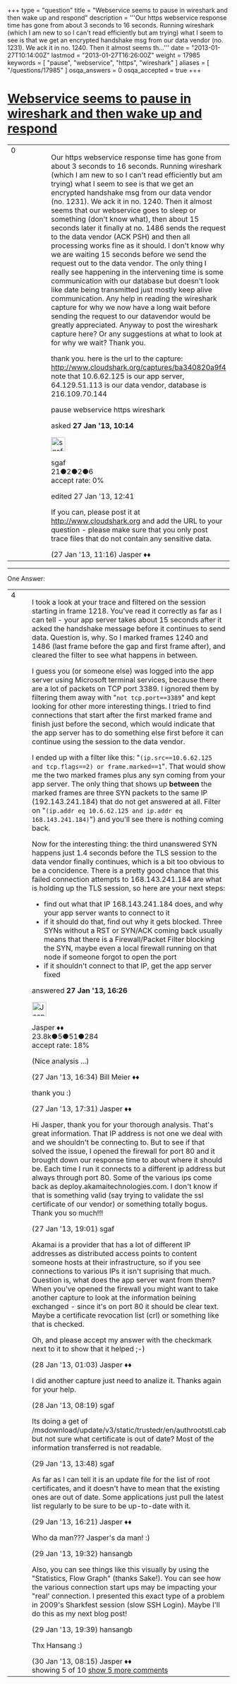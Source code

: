 +++
type = "question"
title = "Webservice seems to pause in wireshark and then wake up and respond"
description = '''Our https webservice response time has gone from about 3 seconds to 16 seconds. Running wireshark (which I am new to so I can&#x27;t read efficiently but am trying) what I seem to see is that we get an encrypted handshake msg from our data vendor (no. 1231). We ack it in no. 1240. Then it almost seems th...'''
date = "2013-01-27T10:14:00Z"
lastmod = "2013-01-27T16:26:00Z"
weight = 17985
keywords = [ "pause", "webservice", "https", "wireshark" ]
aliases = [ "/questions/17985" ]
osqa_answers = 0
osqa_accepted = true
+++

<div class="headNormal">

# [Webservice seems to pause in wireshark and then wake up and respond](/questions/17985/webservice-seems-to-pause-in-wireshark-and-then-wake-up-and-respond)

</div>

<div id="main-body">

<div id="askform">

<table id="question-table" style="width:100%;"><colgroup><col style="width: 50%" /><col style="width: 50%" /></colgroup><tbody><tr class="odd"><td style="width: 30px; vertical-align: top"><div class="vote-buttons"><div id="post-17985-score" class="post-score" title="current number of votes">0</div><div id="favorite-count" class="favorite-count"></div></div></td><td><div id="item-right"><div class="question-body"><p>Our https webservice response time has gone from about 3 seconds to 16 seconds. Running wireshark (which I am new to so I can't read efficiently but am trying) what I seem to see is that we get an encrypted handshake msg from our data vendor (no. 1231). We ack it in no. 1240. Then it almost seems that our webservice goes to sleep or something (don't know what), then about 15 seconds later it finally at no. 1486 sends the request to the data vendor (ACK PSH) and then all processing works fine as it should. I don't know why we are waiting 15 seconds before we send the request out to the data vendor. The only thing I really see happening in the intervening time is some communication with our database but doesn't look like date being transmitted just mostly keep alive communication. Any help in reading the wireshark capture for why we now have a long wait before sending the request to our datavendor would be greatly appreciated. Anyway to post the wireshark capture here? Or any suggestions at what to look at for why we wait? Thank you.</p><p>thank you. here is the url to the capture: <a href="http://www.cloudshark.org/captures/ba340820a9f4">http://www.cloudshark.org/captures/ba340820a9f4</a> note that 10.6.62.125 is our app server, 64.129.51.113 is our data vendor, database is 216.109.70.144</p></div><div id="question-tags" class="tags-container tags">pause webservice https wireshark</div><div id="question-controls" class="post-controls"></div><div class="post-update-info-container"><div class="post-update-info post-update-info-user"><p>asked <strong>27 Jan '13, 10:14</strong></p><img src="https://secure.gravatar.com/avatar/5a99095998f30a08ec58d7f6a5ece0f7?s=32&amp;d=identicon&amp;r=g" class="gravatar" width="32" height="32" alt="sgaf&#39;s gravatar image" /><p>sgaf<br />
<span class="score" title="21 reputation points">21</span><span title="2 badges"><span class="badge1">●</span><span class="badgecount">2</span></span><span title="2 badges"><span class="silver">●</span><span class="badgecount">2</span></span><span title="6 badges"><span class="bronze">●</span><span class="badgecount">6</span></span><br />
<span class="accept_rate" title="Rate of the user&#39;s accepted answers">accept rate:</span> <span title="sgaf has no accepted answers">0%</span></p></div><div class="post-update-info post-update-info-edited"><p>edited 27 Jan '13, 12:41</p></div></div><div id="comments-container-17985" class="comments-container"><span id="17986"></span><div id="comment-17986" class="comment"><div id="post-17986-score" class="comment-score"></div><div class="comment-text"><p>If you can, please post it at <a href="http://www.cloudshark.org">http://www.cloudshark.org</a> and add the URL to your question - please make sure that you only post trace files that do not contain any sensitive data.</p></div><div id="comment-17986-info" class="comment-info"><span class="comment-age">(27 Jan '13, 11:16)</span> Jasper ♦♦</div></div></div><div id="comment-tools-17985" class="comment-tools"></div><div class="clear"></div><div id="comment-17985-form-container" class="comment-form-container"></div><div class="clear"></div></div></td></tr></tbody></table>

------------------------------------------------------------------------

<div class="tabBar">

<span id="sort-top"></span>

<div class="headQuestions">

One Answer:

</div>

</div>

<span id="17990"></span>

<div id="answer-container-17990" class="answer accepted-answer">

<table style="width:100%;"><colgroup><col style="width: 50%" /><col style="width: 50%" /></colgroup><tbody><tr class="odd"><td style="width: 30px; vertical-align: top"><div class="vote-buttons"><div id="post-17990-score" class="post-score" title="current number of votes">4</div></div></td><td><div class="item-right"><div class="answer-body"><p>I took a look at your trace and filtered on the session starting in frame 1218. You've read it correctly as far as I can tell - your app server takes about 15 seconds after it acked the handshake message before it continues to send data. Question is, why. So I marked frames 1240 and 1486 (last frame before the gap and first frame after), and cleared the filter to see what happens in between.</p><p>I guess you (or someone else) was logged into the app server using Microsoft terminal services, because there are a lot of packets on TCP port 3389. I ignored them by filtering them away with "<code>not tcp.port==3389</code>" and kept looking for other more interesting things. I tried to find connections that start after the first marked frame and finish just before the second, which would indicate that the app server has to do something else first before it can continue using the session to the data vendor.</p><p>I ended up with a filter like this: "<code>(ip.src==10.6.62.125 and tcp.flags==2) or frame.marked==1</code>". That would show me the two marked frames plus any syn coming from your app server. The only thing that shows up <strong>between</strong> the marked frames are three SYN packets to the same IP (192.143.241.184) that do not get answered at all. Filter on "<code>(ip.addr eq 10.6.62.125 and ip.addr eq 168.143.241.184)</code>") and you'll see there is nothing coming back.</p><p>Now for the interesting thing: the third unanswered SYN happens just 1.4 seconds before the TLS session to the data vendor finally continues, which is a bit too obvious to be a concidence. There is a pretty good chance that this failed connection attempts to 168.143.241.184 are what is holding up the TLS session, so here are your next steps:</p><ul><li>find out what that IP 168.143.241.184 does, and why your app server wants to connect to it</li><li>if it should do that, find out why it gets blocked. Three SYNs without a RST or SYN/ACK coming back usually means that there is a Firewall/Packet Filter blocking the SYN, maybe even a local firewall running on that node if someone forgot to open the port</li><li>if it shouldn't connect to that IP, get the app server fixed</li></ul></div><div class="answer-controls post-controls"></div><div class="post-update-info-container"><div class="post-update-info post-update-info-user"><p>answered <strong>27 Jan '13, 16:26</strong></p><img src="https://secure.gravatar.com/avatar/c578ba2967741f25aebd6afef702f432?s=32&amp;d=identicon&amp;r=g" class="gravatar" width="32" height="32" alt="Jasper&#39;s gravatar image" /><p>Jasper ♦♦<br />
<span class="score" title="23806 reputation points"><span>23.8k</span></span><span title="5 badges"><span class="badge1">●</span><span class="badgecount">5</span></span><span title="51 badges"><span class="silver">●</span><span class="badgecount">51</span></span><span title="284 badges"><span class="bronze">●</span><span class="badgecount">284</span></span><br />
<span class="accept_rate" title="Rate of the user&#39;s accepted answers">accept rate:</span> <span title="Jasper has 263 accepted answers">18%</span></p></div></div><div id="comments-container-17990" class="comments-container"><span id="17991"></span><div id="comment-17991" class="comment"><div id="post-17991-score" class="comment-score"></div><div class="comment-text"><p>(Nice analysis ...)</p></div><div id="comment-17991-info" class="comment-info"><span class="comment-age">(27 Jan '13, 16:34)</span> Bill Meier ♦♦</div></div><span id="17992"></span><div id="comment-17992" class="comment"><div id="post-17992-score" class="comment-score"></div><div class="comment-text"><p>thank you :)</p></div><div id="comment-17992-info" class="comment-info"><span class="comment-age">(27 Jan '13, 17:31)</span> Jasper ♦♦</div></div><span id="17995"></span><div id="comment-17995" class="comment"><div id="post-17995-score" class="comment-score"></div><div class="comment-text"><p>Hi Jasper, thank you for your thorough analysis. That's great information. That IP address is not one we deal with and we shouldn't be connecting to. But to see if that solved the issue, I opened the firewall for port 80 and it brought down our response time to about where it should be. Each time I run it connects to a different ip address but always through port 80. Some of the various ips come back as deploy.akamaitechnologies.com. I don't know if that is something valid (say trying to validate the ssl certificate of our vendor) or something totally bogus. Thank you so much!!!</p></div><div id="comment-17995-info" class="comment-info"><span class="comment-age">(27 Jan '13, 19:01)</span> sgaf</div></div><span id="17996"></span><div id="comment-17996" class="comment"><div id="post-17996-score" class="comment-score"></div><div class="comment-text"><p>Akamai is a provider that has a lot of different IP addresses as distributed access points to content someone hosts at their infrastructure, so if you see connections to various IPs it isn't suprising that much. Question is, what does the app server want from them? When you've opened the firewall you might want to take another capture to look at the information beining exchanged - since it's on port 80 it should be clear text. Maybe a certificate revocation list (crl) or something like that is checked.</p><p>Oh, and please accept my answer with the checkmark next to it to show that it helped ;-)</p></div><div id="comment-17996-info" class="comment-info"><span class="comment-age">(28 Jan '13, 01:03)</span> Jasper ♦♦</div></div><span id="18000"></span><div id="comment-18000" class="comment"><div id="post-18000-score" class="comment-score"></div><div class="comment-text"><p>I did another capture just need to analize it. Thanks again for your help.</p></div><div id="comment-18000-info" class="comment-info"><span class="comment-age">(28 Jan '13, 08:19)</span> sgaf</div></div><span id="18056"></span><div id="comment-18056" class="comment not_top_scorer"><div id="post-18056-score" class="comment-score"></div><div class="comment-text"><p>Its doing a get of /msdownload/update/v3/static/trustedr/en/authrootstl.cab but not sure what certificate is out of date? Most of the information transferred is not readable.</p></div><div id="comment-18056-info" class="comment-info"><span class="comment-age">(29 Jan '13, 13:48)</span> sgaf</div></div><span id="18061"></span><div id="comment-18061" class="comment not_top_scorer"><div id="post-18061-score" class="comment-score"></div><div class="comment-text"><p>As far as I can tell it is an update file for the list of root certificates, and it doesn't have to mean that the existing ones are out of date. Some applications just pull the latest list regularly to be sure to be up-to-date with it.</p></div><div id="comment-18061-info" class="comment-info"><span class="comment-age">(29 Jan '13, 16:21)</span> Jasper ♦♦</div></div><span id="18070"></span><div id="comment-18070" class="comment not_top_scorer"><div id="post-18070-score" class="comment-score"></div><div class="comment-text"><p>Who da man??? Jasper's da man! :)</p></div><div id="comment-18070-info" class="comment-info"><span class="comment-age">(29 Jan '13, 19:32)</span> hansangb</div></div><span id="18071"></span><div id="comment-18071" class="comment not_top_scorer"><div id="post-18071-score" class="comment-score"></div><div class="comment-text"><p>Also, you can see things like this visually by using the "Statistics, Flow Graph" (thanks Sake!). You can see how the various connection start ups may be impacting your "real' connection. I presented this exact type of a problem in 2009's Sharkfest session (slow SSH Login). Maybe I'll do this as my next blog post!</p></div><div id="comment-18071-info" class="comment-info"><span class="comment-age">(29 Jan '13, 19:39)</span> hansangb</div></div><span id="18105"></span><div id="comment-18105" class="comment not_top_scorer"><div id="post-18105-score" class="comment-score"></div><div class="comment-text"><p>Thx Hansang :)</p></div><div id="comment-18105-info" class="comment-info"><span class="comment-age">(30 Jan '13, 08:15)</span> Jasper ♦♦</div></div></div><div id="comment-tools-17990" class="comment-tools"><span class="comments-showing"> showing 5 of 10 </span> <a href="#" class="show-all-comments-link">show 5 more comments</a></div><div class="clear"></div><div id="comment-17990-form-container" class="comment-form-container"></div><div class="clear"></div></div></td></tr></tbody></table>

</div>

<div class="paginator-container-left">

</div>

</div>

</div>

